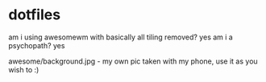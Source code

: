 # dotfiles
am i using awesomewm with basically all tiling removed? yes
am i a psychopath? yes

awesome/background.jpg - my own pic taken with my phone, use it as you wish to :)